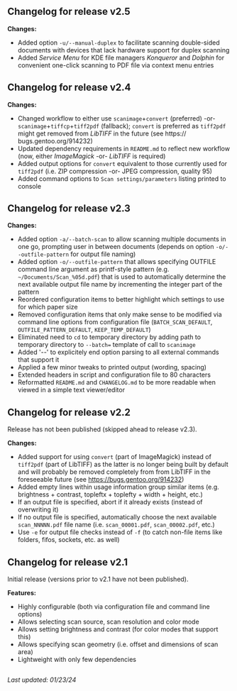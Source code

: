## Changelog for release v2.5

**Changes:**
- Added option `-u/--manual-duplex` to facilitate scanning double-sided
  documents with devices that lack hardware support for duplex scanning
- Added _Service Menu_ for KDE file managers _Konqueror_ and _Dolphin_
  for convenient one-click scanning to PDF file via context menu entries

## Changelog for release v2.4

**Changes:**
- Changed workflow to either use `scanimage`+`convert` (preferred) -or-
  `scanimage`+`tiffcp`+`tiff2pdf` (fallback); `convert` is preferred as
  `tiff2pdf` might get removed from _LibTIFF_ in the future (see https://
  bugs.gentoo.org/914232)
- Updated dependency requirements in `README.md` to reflect new workflow
  (now, either _ImageMagick_ -or- _LibTIFF_ is required)
- Added output options for `convert` equivalent to those currently used for
  `tiff2pdf` (i.e. ZIP compression -or- JPEG compression, quality 95)
- Added command options to `Scan settings/parameters` listing printed to
  console

## Changelog for release v2.3

**Changes:**
- Added option `-a/--batch-scan` to allow scanning multiple documents in one
  go, prompting user in between documents (depends on option
  `-o/--outfile-pattern` for output file naming)
- Added option `-o/--outfile-pattern` that allows specifying OUTFILE command
  line argument as printf-style pattern (e.g. `~/Documents/Scan_%05d.pdf`)
  that is used to automatically determine the next available output file name
  by incrementing the integer part of the pattern
- Reordered configuration items to better highlight which settings to use for
  which paper size
- Removed configuration items that only make sense to be modified via command
  line options from configuration file (`BATCH_SCAN_DEFAULT`,
  `OUTFILE_PATTERN_DEFAULT`, `KEEP_TEMP_DEFAULT`)
- Eliminated need to `cd` to temporary directory by adding path to temporary
  directory to `--batch=` template of call to `scanimage`
- Added '--' to explicitely end option parsing to all external commands that
  support it
- Applied a few minor tweaks to printed output (wording, spacing)
- Extended headers in script and configuration file to 80 characters
- Reformatted `README.md` and `CHANGELOG.md` to be more readable when viewed
  in a simple text viewer/editor

## Changelog for release v2.2

Release has not been published (skipped ahead to release v2.3).

**Changes:**
- Added support for using `convert` (part of ImageMagick) instead of
  `tiff2pdf` (part of LibTIFF) as the latter is no longer being built by
  default and will probably be removed completely from from LibTIFF in the
  foreseeable future (see https://bugs.gentoo.org/914232)
- Added empty lines within usage information group similar items (e.g.
  brightness + contrast, topleftx + toplefty + width + height, etc.)
- If an output file is specified, abort if it already exists (instead of
  overwriting it)
- If no output file is specified, automatically choose the next available
  `scan_NNNNN.pdf` file name (i.e. `scan_00001.pdf`, `scan_00002.pdf`, etc.)
- Use `-e` for output file checks instead of `-f` (to catch non-file items
  like folders, fifos, sockets, etc. as well)

## Changelog for release v2.1

Initial release (versions prior to v2.1 have not been published).

**Features:**
- Highly configurable (both via configuration file and command line options)
- Allows selecting scan source, scan resolution and color mode
- Allows setting brightness and contrast (for color modes that support this)
- Allows specifying scan geometry (i.e. offset and dimensions of scan area)
- Lightweight with only few dependencies

##

_Last updated: 01/23/24_
